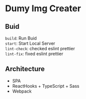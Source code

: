# Dumy Img Creater

## Buid

`build`: Run Buid  
`start`: Start Local Server  
`lint-check`: checked eslint prettier  
`lint-fix`: fixed eslint prettier  

## Architecture
- SPA
- ReactHooks + TypeScript + Sass
- Webpack

